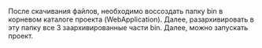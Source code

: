После скачивания файлов, необходимо воссоздать папку bin в корневом каталоге проекта (WebApplication). Далее, разархивировать в эту папку все 3 заархивированные части bin. Далее, можно запускать проект.
